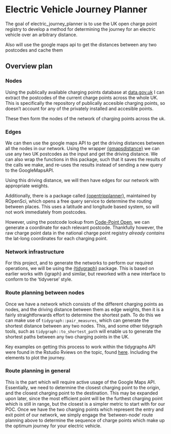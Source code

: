 
<!-- README.md is generated from README.Rmd. Please edit that file -->

# Electric Vehicle Journey Planner

<!-- badges: start -->

<!-- badges: end -->

The goal of electric\_journey\_planner is to use the UK open charge
point registry to develop a method for determining the journey for an
electric vehicle over an arbitrary distance.

Also will use the google maps api to get the distances between any two
postcodes and cache them

## Overview plan

### Nodes

Using the publically available charging points database at
[data.gov.uk](https://data.gov.uk/dataset/1ce239a6-d720-4305-ab52-17793fedfac3/national-charge-point-registry)
I can extract the postcodes of the current charge points across the
whole UK. This is specifically the repository of publically accesible
charging points, so doesn’t account for any of the privately installed
and accesible points.

These then form the nodes of the network of charging points across the
uk.

### Edges

We can then use the google maps API to get the driving distances between
all the nodes in our network. Using the wrapper
[{gmapsdistance}](https://cran.r-project.org/web/packages/gmapsdistance/readme/README.html)
we can use any two UK postcodes as the input and get the driving
distance. We can also wrap the functions in this package, such that it
saves the results of the calls we make, and re-uses the results instead
of sending a new query to the GoogleMapsAPI.

Using this driving distance, we will then have edges for our network
with appropriate weights.

Additionally, there is a package called
[{opentripplanner}](https://ropensci.org/technotes/2020/02/25/opentripplanner/),
maintained by ROpenSci, which opens a free query service to determine
the routing between places. This uses a latitude and longitude based
system, so will not work immediately from postcodes.

However, using the postcode lookup from [Code-Point
Open](https://osdatahub.os.uk/downloads/open), we can generate a
coordinate for each relevant postcode. Thankfully however, the raw
charge point data in the national charge point registry *already
contains* the lat-long coordinates for each charging point.

### Network infrastructure

For this project, and to generate the networks to perform our required
operations, we will be using the
[{tidygraph}](https://cran.r-project.org/web/packages/tidygraph/tidygraph.pdf)
package. This is based on earlier works with {igraph} and similar, but
reworked with a new interface to conform to the ‘tidyverse’ style.

### Route planning between nodes

Once we have a network which consists of the different charging points
as nodes, and the driving distance between them as edge weights, then it
is a fairly straightforwards effort to determine the shortest path. To
do this we can make use of `tidygraph::pair_measures`, which can
generate the shortest distance between any two nodes. This, and some
other tidygraph tools, such as `tidygraph::to_shortest_path` will enable
us to generate the shortest paths between any two charging points in the
UK.

Key examples on getting this process to work within the tidygraphs API
were found in the Rstudio Rviews on the topic, found
[here](https://rviews.rstudio.com/2019/03/06/intro-to-graph-analysis/).
Including the elements to plot the journey.

### Route planning in general

This is the part which will require active usage of the Google Maps API.
Essentially, we need to determine the closest charging point to the
origin, and the closest charging point to the destination. This may be
expanded upon later, since the most efficient point will be the furthest
charging point which is still in range, but the closest is a simpler
metric to start with for our POC. Once we have the two charging points
which represent the entry and exit point of our network, we simply
engage the ‘between-node’ route planning above to determine the sequence
of charge points which make up the optimum journey for your electric
vehicle.
